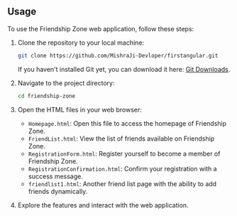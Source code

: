 
## Usage

To use the Friendship Zone web application, follow these steps:

1. Clone the repository to your local machine:

   ```bash
   git clone https://github.com/MishraJi-Devloper/firstangular.git
   ```

   If you haven't installed Git yet, you can download it here: [Git Downloads](https://git-scm.com/downloads).

2. Navigate to the project directory:

   ```bash
   cd friendship-zone
   ```

3. Open the HTML files in your web browser:

   - `Homepage.html`: Open this file to access the homepage of Friendship Zone.
   - `FriendList.html`: View the list of friends available on Friendship Zone.
   - `RegistrationForm.html`: Register yourself to become a member of Friendship Zone.
   - `RegistrationConfirmation.html`: Confirm your registration with a success message.
   - `friendlist1.html`: Another friend list page with the ability to add friends dynamically.

4. Explore the features and interact with the web application.

